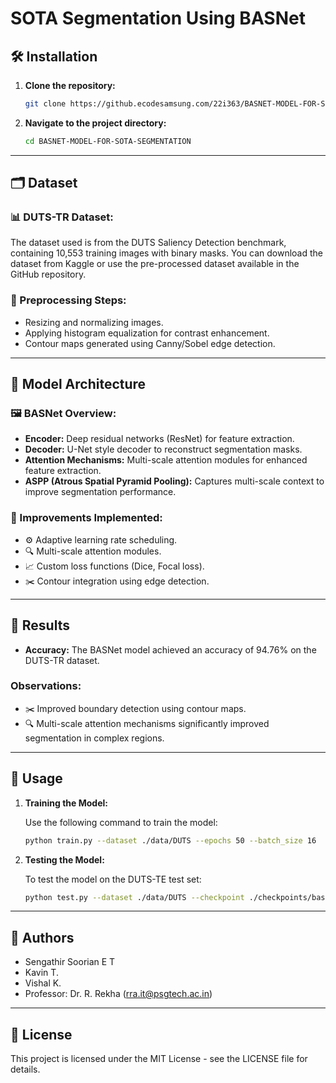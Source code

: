 # SOTA Segmentation Using BASNet

## 🛠️ Installation

1. **Clone the repository:**

   ```bash
   git clone https://github.ecodesamsung.com/22i363/BASNET-MODEL-FOR-SOTA-SEGMENTATION.git
   ```

2. **Navigate to the project directory:**

   ```bash
   cd BASNET-MODEL-FOR-SOTA-SEGMENTATION
   ```

---

## 🗂️ Dataset

### 📊 DUTS-TR Dataset:
The dataset used is from the DUTS Saliency Detection benchmark, containing 10,553 training images with binary masks. You can download the dataset from Kaggle or use the pre-processed dataset available in the GitHub repository.

### 🔄 Preprocessing Steps:
- Resizing and normalizing images.
- Applying histogram equalization for contrast enhancement.
- Contour maps generated using Canny/Sobel edge detection.

---

## 🧠 Model Architecture

### 🖼️ BASNet Overview:
- **Encoder:** Deep residual networks (ResNet) for feature extraction.
- **Decoder:** U-Net style decoder to reconstruct segmentation masks.
- **Attention Mechanisms:** Multi-scale attention modules for enhanced feature extraction.
- **ASPP (Atrous Spatial Pyramid Pooling):** Captures multi-scale context to improve segmentation performance.

### 🔧 Improvements Implemented:
- ⚙️ Adaptive learning rate scheduling.
- 🔍 Multi-scale attention modules.
- 📈 Custom loss functions (Dice, Focal loss).
- ✂️ Contour integration using edge detection.

---

## 🏅 Results

- **Accuracy:** The BASNet model achieved an accuracy of 94.76% on the DUTS-TR dataset.

### Observations:
- ✂️ Improved boundary detection using contour maps.
- 🔍 Multi-scale attention mechanisms significantly improved segmentation in complex regions.

---

## 🚀 Usage

1. **Training the Model:**

   Use the following command to train the model:

   ```bash
   python train.py --dataset ./data/DUTS --epochs 50 --batch_size 16
   ```

2. **Testing the Model:**

   To test the model on the DUTS-TE test set:

   ```bash
   python test.py --dataset ./data/DUTS --checkpoint ./checkpoints/basnet_model.pth
   ```

---

## 👥 Authors
- Sengathir Soorian E T
- Kavin T.
- Vishal K.
- Professor: Dr. R. Rekha (rra.it@psgtech.ac.in)

---

## 📄 License
This project is licensed under the MIT License - see the LICENSE file for details.

